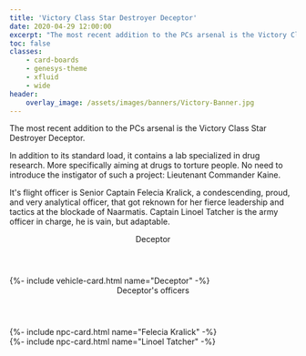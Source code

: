 ```yaml
---
title: 'Victory Class Star Destroyer Deceptor'
date: 2020-04-29 12:00:00
excerpt: "The most recent addition to the PCs arsenal is the Victory Class Star Destroyer Deceptor."
toc: false
classes:
    - card-boards
    - genesys-theme
    - xfluid
    - wide
header:
    overlay_image: /assets/images/banners/Victory-Banner.jpg
---
```


The most recent addition to the PCs arsenal is the Victory Class Star Destroyer Deceptor.

In addition to its standard load, it contains a lab specialized in drug research.
More specifically aiming at drugs to torture people.
No need to introduce the instigator of such a project: Lieutenant Commander Kaine.

It's flight officer is Senior Captain Felecia Kralick, a condescending, proud, and very analytical officer, that got reknown for her fierce leadership and tactics at the blockade of Naarmatis.
Captain Linoel Tatcher is the army officer in charge, he is vain, but adaptable.

<div class="card-board">
    <div class="card-board-row">
        <header>Deceptor</header>
        <div class="card-2">
            {%- include vehicle-card.html name="Deceptor" -%}
        </div>
    </div>    
    <div class="card-board-row">
        <header>Deceptor's officers</header>
        <div class="card-2">
            {%- include npc-card.html name="Felecia Kralick" -%}
        </div>
        <div class="card-2">
            {%- include npc-card.html name="Linoel Tatcher" -%}
        </div>
    </div>
</div>